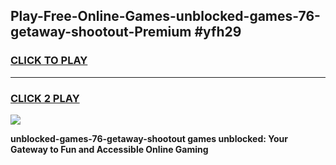 
## Play-Free-Online-Games-unblocked-games-76-getaway-shootout-Premium #yfh29
<h3>
<a href="https://premium.freeplayer.one?title=unblocked-games-76-getaway-shootout&ref=8M">CLICK TO PLAY</a></h3>
<hr>

<h3>
<a href="https://premium.freeplayer.one?title=unblocked-games-76-getaway-shootout&ref=8M">CLICK 2 PLAY</a>
  
</h3>

<a href="https://premium.freeplayer.one?title=unblocked-games-76-getaway-shootout&ref=8M"><img src="https://clearcache.store/games.png"></a>


**unblocked-games-76-getaway-shootout games unblocked: Your Gateway to Fun and Accessible Online Gaming**
